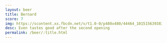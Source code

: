 ```yaml
---
layout: beer
title: Bernard
score: 7
img: https://scontent.xx.fbcdn.net/v/t1.0-0/p480x480/44464_10151563938373745_1447128785_n.jpg?oh=777a37e064675adbc4aafe949fb751a3&oe=58D72588
desc: Even tastes good after the second opening
permalink: /beer/:title.html
---
```

